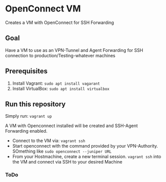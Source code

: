 # OpenConnect VM 
Creates a VM with OpenConnect for SSH Forwarding

## Goal
Have a VM to use as an VPN-Tunnel and Agent Forwarding for SSH connection to production/Testing-whatever machines

## Prerequisites
1. Install Vagrant: `sudo apt install vagarant`
2. Install VirtualBox: `sudo apt install virtualbox`


## Run this repository
Simply run:
`vagrant up`

A VM with Openconnect installed will be created and SSH-Agent Forwarding enabled.
- Connect to the VM via: `vagrant ssh`
- Start openconnect with the command provided by your VPN-Authority. SOmething like `sudo openconnect --juniper URL`
- From your Hostmachine, create a new terminal session. `vagrant ssh` into the VM and connect via SSH to your desired Machine


### ToDo


